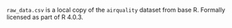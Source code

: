 `raw_data.csv` is a local copy of the `airquality` dataset from base R. Formally licensed as part of R 4.0.3.

